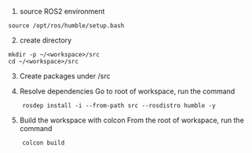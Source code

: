 
1. source ROS2 environment
```
source /opt/ros/humble/setup.bash
```

2. create directory
```
mkdir -p ~/<workspace>/src
cd ~/<workspace>/src
```

3. Create packages under <workspace>/src


4. Resolve dependencies
Go to root of workspace, run the command
```
    rosdep install -i --from-path src --rosdistro humble -y
```

5. Build the workspace with colcon
From the root of workspace, run the command
```
    colcon build
```